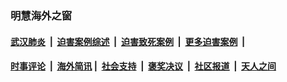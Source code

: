 
### 明慧海外之窗

####  [武汉肺炎](indexes/365.md?t=07202101) &nbsp;|&nbsp;  [迫害案例综述](indexes/328.md?t=07202101) &nbsp;|&nbsp; [迫害致死案例](indexes/277.md?t=07202101)  &nbsp;|&nbsp; [更多迫害案例](indexes/81.md?t=07202101)  &nbsp;|&nbsp; 
####  [时事评论](indexes/19.md?t=07202101) &nbsp;|&nbsp; [海外简讯](indexes/245.md?t=07202101)&nbsp;|&nbsp;  [社会支持](indexes/140.md?t=07202101) &nbsp;|&nbsp; [褒奖决议](indexes/282.md?t=07202101) &nbsp;|&nbsp; [社区报道](indexes/91.md?t=07202101)  &nbsp;|&nbsp; [天人之间](indexes/78.md?t=07202101) 

